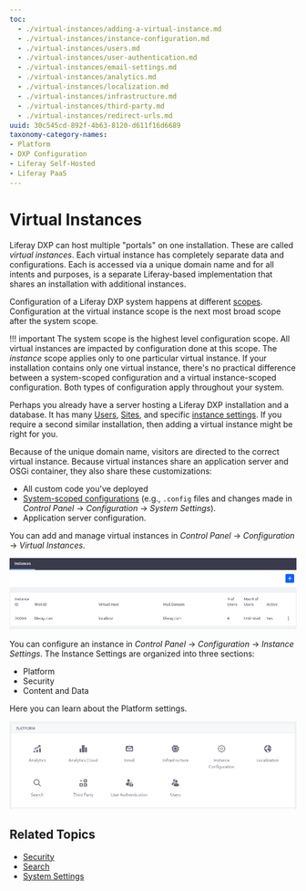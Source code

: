 ```yaml
---
toc:
  - ./virtual-instances/adding-a-virtual-instance.md
  - ./virtual-instances/instance-configuration.md
  - ./virtual-instances/users.md
  - ./virtual-instances/user-authentication.md
  - ./virtual-instances/email-settings.md
  - ./virtual-instances/analytics.md
  - ./virtual-instances/localization.md
  - ./virtual-instances/infrastructure.md
  - ./virtual-instances/third-party.md
  - ./virtual-instances/redirect-urls.md
uuid: 30c545cd-892f-4b63-8120-d611f16d6689
taxonomy-category-names:
- Platform
- DXP Configuration
- Liferay Self-Hosted
- Liferay PaaS
---
```


# Virtual Instances

Liferay DXP can host multiple "portals" on one installation. These are called *virtual instances*. Each virtual instance has completely separate data and configurations. Each is accessed via a unique domain name and for all intents and purposes, is a separate Liferay-based implementation that shares an installation with additional instances.

Configuration of a Liferay DXP system happens at different [scopes](./understanding-configuration-scope.md). Configuration at the virtual instance scope is the next most broad scope after the system scope.

!!! important
    The system scope is the highest level configuration scope. All virtual instances are impacted by configuration done at this scope. The *instance* scope applies only to one particular virtual instance. If your installation contains only one virtual instance, there's no practical difference between a system-scoped configuration and a virtual instance-scoped configuration. Both types of configuration apply throughout your system.

Perhaps you already have a server hosting a Liferay DXP installation and a database. It has many [Users](../../users-and-permissions/users.md), [Sites](../../site-building.md), and specific [instance settings](./virtual-instances/instance-configuration.md). If you require a second similar installation, then adding a virtual instance might be right for you.

Because of the unique domain name, visitors are directed to the correct virtual instance. Because virtual instances share an application server and OSGi container, they also share these customizations:

-  All custom code you've deployed
-  [System-scoped configurations](./system-settings.md) (e.g., `.config` files and changes made in *Control Panel* &rarr; *Configuration* &rarr; *System Settings*).
-  Application server configuration.

You can add and manage virtual instances in *Control Panel* &rarr; *Configuration* &rarr; *Virtual Instances*.

![Add and manage virtual instances of Liferay in the Control Panel's Virtual Instances section.](./virtual-instances/images/01.png)

You can configure an instance in *Control Panel* &rarr; *Configuration* &rarr; *Instance Settings*. The Instance Settings are organized into three sections:

- Platform
- Security
- Content and Data

Here you can learn about the Platform settings.

![Instance Settings has several Platform categories.](./virtual-instances/images/02.png)

## Related Topics

- [Security](../../installation-and-upgrades/securing-liferay.md)
- [Search](../../using-search.md)
- [System Settings](./system-settings.md)